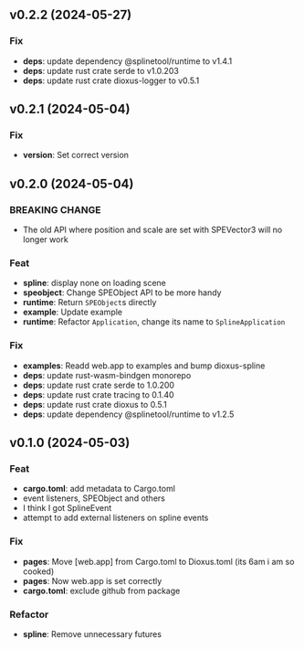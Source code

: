 ## v0.2.2 (2024-05-27)

### Fix

- **deps**: update dependency @splinetool/runtime to v1.4.1
- **deps**: update rust crate serde to v1.0.203
- **deps**: update rust crate dioxus-logger to v0.5.1

## v0.2.1 (2024-05-04)

### Fix

- **version**: Set correct version

## v0.2.0 (2024-05-04)

### BREAKING CHANGE

- The old API where position and scale are set with SPEVector3 will no longer work

### Feat

- **spline**: display none on loading scene
- **speobject**: Change SPEObject API to be more handy
- **runtime**: Return `SPEObject`s directly
- **example**: Update example
- **runtime**: Refactor `Application`, change its name to `SplineApplication`

### Fix

- **examples**: Readd web.app to examples and bump dioxus-spline
- **deps**: update rust-wasm-bindgen monorepo
- **deps**: update rust crate serde to 1.0.200
- **deps**: update rust crate tracing to 0.1.40
- **deps**: update rust crate dioxus to 0.5.1
- **deps**: update dependency @splinetool/runtime to v1.2.5

## v0.1.0 (2024-05-03)

### Feat

- **cargo.toml**: add metadata to Cargo.toml
- event listeners, SPEObject and others
- I think I got SplineEvent
- attempt to add external listeners on spline events

### Fix

- **pages**: Move [web.app] from Cargo.toml to Dioxus.toml (its 6am i am so cooked)
- **pages**: Now web.app is set correctly
- **cargo.toml**: exclude github from package

### Refactor

- **spline**: Remove unnecessary futures

